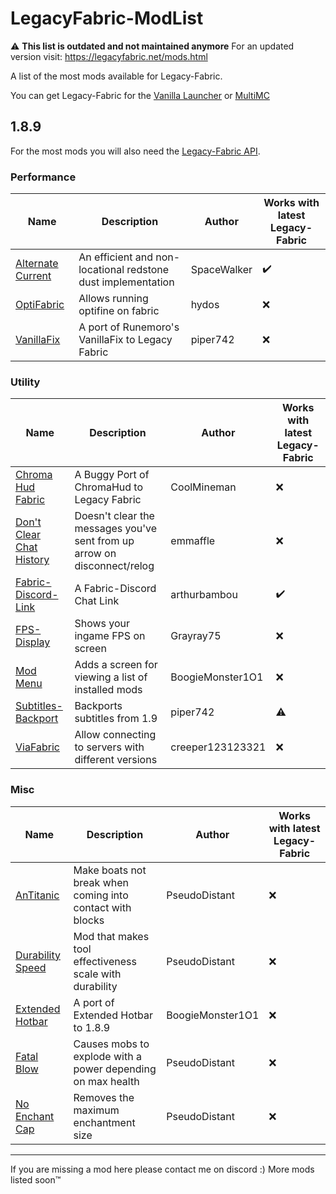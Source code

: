 # LegacyFabric-ModList

⚠️ **This list is outdated and not maintained anymore**
For an updated version visit: https://legacyfabric.net/mods.html

A list of the most mods available for Legacy-Fabric.

You can get Legacy-Fabric for the [Vanilla Launcher](https://github.com/Legacy-Fabric/fabric-installer#installing) or [MultiMC](https://github.com/Grayray75/LegacyFabric-MultiMC#install-guide)

## 1.8.9

For the most mods you will also need the [Legacy-Fabric API](https://www.curseforge.com/minecraft/mc-mods/legacy-fabric-api).

### Performance

| Name | Description | Author | Works with latest Legacy-Fabric |
| ---- | ----------- | ------ | ------------------------------- |
| [Alternate Current](https://modrinth.com/mod/alternate-current) | An efficient and non-locational redstone dust implementation | SpaceWalker | ✔️ |
| [OptiFabric](https://www.curseforge.com/minecraft/mc-mods/optifabric-1-8-9) | Allows running optifine on fabric | hydos | ❌ |
| [VanillaFix](https://modrinth.com/mod/legacyvanillafix) | A port of Runemoro's VanillaFix to Legacy Fabric | piper742 | ❌ |

### Utility

| Name | Description | Author | Works with latest Legacy-Fabric |
| ---- | ----------- | ------ | ------------------------------- |
| [Chroma Hud Fabric](https://modrinth.com/mod/ChromaHudFabric) | A Buggy Port of ChromaHud to Legacy Fabric | CoolMineman | ❌ |
| [Don't Clear Chat History](https://modrinth.com/mod/dcch) | Doesn't clear the messages you've sent from up arrow on disconnect/relog | emmaffle | ❌ |
| [Fabric-Discord-Link](https://modrinth.com/mod/fabric-discord-link) | A Fabric-Discord Chat Link | arthurbambou | ✔️ |
| [FPS-Display](https://modrinth.com/mod/fpsdisplay) | Shows your ingame FPS on screen | Grayray75 | ❌ |
| [Mod Menu](https://modrinth.com/mod/legacy-mod-menu) | Adds a screen for viewing a list of installed mods | BoogieMonster1O1 | ❌ |
| [Subtitles-Backport](https://github.com/YetAnotherMcModder/Subtitles-Backport/releases) | Backports subtitles from 1.9 | piper742 | ⚠️ |
| [ViaFabric](https://www.curseforge.com/minecraft/mc-mods/viafabric) | Allow connecting to servers with different versions | creeper123123321 | ❌ |

### Misc

| Name | Description | Author | Works with latest Legacy-Fabric |
| ---- | ----------- | ------ | ------------------------------- |
| [AnTitanic](https://modrinth.com/mod/durabilityspeed1-12) | Make boats not break when coming into contact with blocks | PseudoDistant | ❌ |
| [Durability Speed](https://modrinth.com/mod/durabilityspeed1-12) | Mod that makes tool effectiveness scale with durability | PseudoDistant | ❌ |
| [Extended Hotbar](https://modrinth.com/mod/legacy-extended-hotbar) | A port of Extended Hotbar to 1.8.9 | BoogieMonster1O1 | ❌ |
| [Fatal Blow](https://modrinth.com/mod/fatal-blow-legacy) | Causes mobs to explode with a power depending on max health | PseudoDistant | ❌ |
| [No Enchant Cap](https://modrinth.com/mod/noenchantmentcap1-12) | Removes the maximum enchantment size | PseudoDistant | ❌ |

-----

If you are missing a mod here please contact me on discord :)
More mods listed soon™
